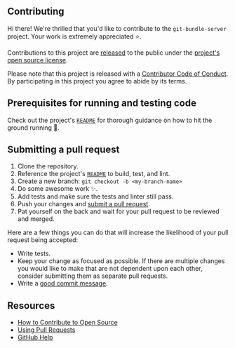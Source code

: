 ## Contributing

[code-of-conduct]: CODE_OF_CONDUCT.md
[commit-guidance]: https://github.blog/2022-06-30-write-better-commits-build-better-projects/
[compare]: https://github.com/git-ecosystem/git-bundle-server/compare
[contributions-under-license]: https://help.github.com/articles/github-terms-of-service/#6-contributions-under-repository-license
[github-help]: https://help.github.com
[license]: LICENSE
[open-source-contributions]: https://opensource.guide/how-to-contribute/
[pr-guidance]: https://help.github.com/articles/about-pull-requests/
[readme]: README.md

Hi there! We're thrilled that you'd like to contribute to the `git-bundle-server`
project. Your work is extremely appreciated :star:.

Contributions to this project are [released][contributions-under-license] to the public
under the [project's open source license][license].

Please note that this project is released with a [Contributor Code of
Conduct][code-of-conduct]. By participating in this project you agree to abide
by its terms.

## Prerequisites for running and testing code

Check out the project's [`README`][README] for thorough guidance on how
to hit the ground running :dash:.

## Submitting a pull request

1. Clone the repository.
0. Reference the project's [`README`][README] to build, test, and lint.
0. Create a new branch: `git checkout -b <my-branch-name>`
0. Do some awesome work :sparkles:.
0. Add tests and make sure the tests and linter still pass.
0. Push your changes and [submit a pull request][compare].
0. Pat yourself on the back and wait for your pull request to be reviewed
and merged.

Here are a few things you can do that will increase the likelihood of your pull
request being accepted:

- Write tests.
- Keep your change as focused as possible. If there are multiple changes you
would like to make that are not dependent upon each other, consider submitting
them as separate pull requests.
- Write a [good commit message][commit-guidance].

## Resources

- [How to Contribute to Open Source][open-source-contributions]
- [Using Pull Requests][pr-guidance]
- [GitHub Help][github-help]
